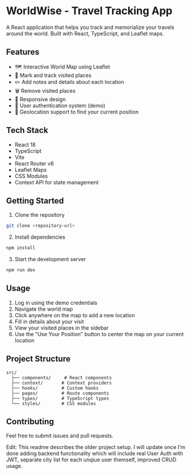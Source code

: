 # WorldWise - Travel Tracking App

A React application that helps you track and memorialize your travels around the world. Built with React, TypeScript, and Leaflet maps.

## Features

- 🗺️ Interactive World Map using Leaflet
- 📍 Mark and track visited places
- ✏️ Add notes and details about each location
- 🗑️ Remove visited places
- 📱 Responsive design
- 🔐 User authentication system (demo)
- 📍 Geolocation support to find your current position

## Tech Stack

- React 18
- TypeScript
- Vite
- React Router v6
- Leaflet Maps
- CSS Modules
- Context API for state management

## Getting Started

1. Clone the repository
```bash
git clone <repository-url>
```

2. Install dependencies
```bash
npm install
```

3. Start the development server
```bash
npm run dev
```

## Usage

1. Log in using the demo credentials
2. Navigate the world map
3. Click anywhere on the map to add a new location
4. Fill in details about your visit
5. View your visited places in the sidebar
6. Use the "Use Your Position" button to center the map on your current location

## Project Structure

```
src/
  ├── components/     # React components
  ├── context/       # Context providers
  ├── hooks/         # Custom hooks
  ├── pages/         # Route components
  ├── types/         # TypeScript types
  └── styles/        # CSS modules
```

## Contributing

Feel free to submit issues and pull requests.

Edit: This readme describes the older project setup. I will update once I'm done adding backend functionality which will include real User Auth with JWT, separate city list for each unqiue user themself, improved CRUD usage. 

